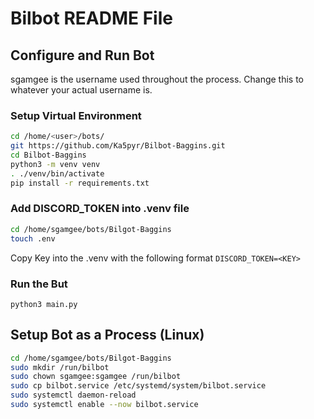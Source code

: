 # Bilbot README File

## Configure and Run Bot
sgamgee is the username used throughout the process.
Change this to whatever your actual username is.
### Setup Virtual Environment
```bash
cd /home/<user>/bots/
git https://github.com/Ka5pyr/Bilbot-Baggins.git
cd Bilbot-Baggins
python3 -m venv venv
. ./venv/bin/activate
pip install -r requirements.txt
```

### Add DISCORD_TOKEN into .venv file
```bash
cd /home/sgamgee/bots/Bilgot-Baggins
touch .env
```
Copy Key into the .venv with the following format
```DISCORD_TOKEN=<KEY>```

### Run the But
```python3 main.py```

## Setup Bot as a Process (Linux)
```bash
cd /home/sgamgee/bots/Bilgot-Baggins
sudo mkdir /run/bilbot
sudo chown sgamgee:sgamgee /run/bilbot
sudo cp bilbot.service /etc/systemd/system/bilbot.service
sudo systemctl daemon-reload
sudo systemctl enable --now bilbot.service
```